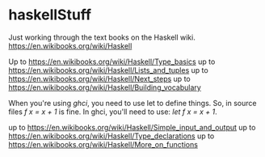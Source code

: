 # haskellStuff
Just working through the text books on the Haskell wiki. https://en.wikibooks.org/wiki/Haskell

Up to https://en.wikibooks.org/wiki/Haskell/Type_basics
up to https://en.wikibooks.org/wiki/Haskell/Lists_and_tuples
up to https://en.wikibooks.org/wiki/Haskell/Next_steps
up to https://en.wikibooks.org/wiki/Haskell/Building_vocabulary

When you're using *ghci*, you need to use let to define things.
So, in source files _f x = x + 1_ is fine.
In ghci, you'll need to use: _let f x = x + 1_.

up to https://en.wikibooks.org/wiki/Haskell/Simple_input_and_output
up to https://en.wikibooks.org/wiki/Haskell/Type_declarations
up to https://en.wikibooks.org/wiki/Haskell/More_on_functions
